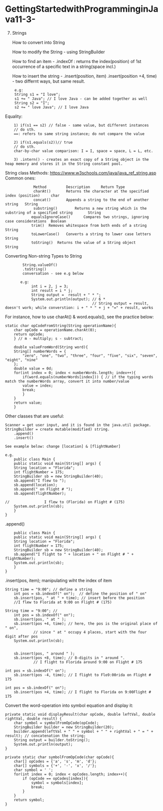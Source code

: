 # GettingStartedwithProgramminginJava11-3-

7. Strings 

	How to convert into String
	
	How to modify the String - using StringBuilder
	
	How to find an item - .indexOf  : returns the index(position) of 1st occurrence of a specific text in a string(space incl.)
	
	How to insert the string - .insert(position, item)
				   .insert(position +4, time)		- two differnt ways, but same result.


	    e.g:
	    String s1 = "I love";
	    s1 += " Java"; // I love Java - can be added together as well
	    String s2 = "I";
	    s2 += " love Java"; // I love Java 
    
Equality:
    
	    1) if(s1 == s2) // false - same value, but different instances
		// do sth.
		==: refers to same string instance; do not compare the value

	    2) if(s1.equals(s2))// true
		// do sth.
		char-by-char value comparison: I = I, space = space, L = L, etc.

	    3) .intern() - creates an exact copy of a String object in the heap memory and stores it in the String constant pool.
    
String class Methods: https://www.w3schools.com/java/java_ref_string.asp
Common ones: 

                 Method	    	Description		Return Type
                 charAt()		Returns the character at the specified index (position)		char
                 concat()		Appends a string to the end of another string	String
                 substring()		Returns a new string which is the substring of a specified string		String
                equalsIgnoreCase()		Compares two strings, ignoring case considerations	Boolean
                trim()	Removes whitespace from both ends of a string	String
                toLowerCase()	Converts a string to lower case letters		String
                toString()	Returns the value of a String object		String
		
Converting Non-string Types to String

            String.valueOf()
            .toString()
            conversation - see e.g below
            
           e.g:
                int i = 2, j = 3;
                int result = i * j;
                String output =  result + " * ";
                System.out.println(output); // 6 *
                                            // String output = result, doesn't work; while converstion: i + " * " + j + "=" + result, works 
	
For instance, how to use charAt() & word.equals(), see the practice below:
	
	static char opCodeFromString(String operationName){
		char opCode = operationName.charAt(0);
		return opCode;
	    } // m - multiply; s - subtract;

	    double valueFromWord(String word){
		String[] numberWords = {
			"zero", "one", "two", "three", "four", "five", "six", "seven", "eight", "nine"
		};
		double value = 0d;
		for(int index = 0; index < numberWords.length; index++){
		    if(word.equals(numberWords[index])) { // if the typing words match the numberWords array, convert it into number/value
			value = index;
			break;
		    }
		}
		return value;
	    }
	
	
Other classes that are useful:

    Scanner = get user input, and it is found in the java.util package. 
    StringBuilder = create mutable(modified) string. 
		.append()
		.insert()
    
    See example below: change [location] & [flightNumber]
    
    e.g.
	    public class Main {
	    public static void main(String[] args) {
		String location = "Florida";
		int flightNumber = 175;
		StringBuilder sb = new StringBuilder(40);
		sb.append("I flew to ");
		sb.append(location);
		sb.append(" on Flight # ");
		sb.append(flightNumber);

	//                I flew to (Florida) on Flight # (175)
		System.out.println(sb);
	    }
	}


.append()
	
	    public class Main {
	    public static void main(String[] args) {
		String location = "Florida";
		int flightNumber = 175;
		StringBuilder sb = new StringBuilder(40);
		sb.append("I flight to " + location + " on Flight # " + flightNumber);
		System.out.println(sb);
	    }
	}
	
.insert(pos, item); manipulating wiht the index of item
	
	String time = "9:00"; // define a string
        int pos = sb.indexOf(" on");  // define the position of " on"
        sb.insert(pos, " at " + time); // insert before the position
		//I flew to Florida at 9:00 on Flight # (175)
	
	String time = "9:00"; //
        int pos = sb.indexOf(" on");  
        sb.insert(pos, " at " );
        sb.insert(pos +4, time); // here, the pos is the original place of " on", 
				 // since " at " occupy 4 places, start with the four digit after pos
        System.out.println(sb);
	
	 
        sb.insert(pos, " around " );
        sb.insert(pos +8, time); // 8-digits in " around ".
				 // I flight to Florida around 9:00 on Flight # 175
	
	int pos = sb.indexOf(" on");  
        sb.insert(pos -4, time); // I flight to Flo9:00rida on Flight # 175
	
	int pos = sb.indexOf(" on");  
        sb.insert(pos +4, time); // I flight to Florida on 9:00Flight # 175
	
	
Convert the word-operation into symbol equation and display it: 
	
	private static void displayResult(char opCode, double leftVal, double rightVal, double result) {
        char symbol = symbolFromOpCode(opCode);
        StringBuilder builder = new StringBuilder(20);
        builder.append(leftVal + " " + symbol + " " + rightVal + " = " + result); // concatenation the string;
        String output = builder.toString();
        System.out.println(output);
    }

    private static char symbolFromOpCode(char opCode){
        char[] opCodes = {'a', 's', 'm', 'd'};
        char[] symbols = {'+', '-', 'x', '/'};
        char symbol = ' ';
        for(int index = 0; index < opCodes.length; index++){
            if (opCode == opCodes[index]){
                symbol = symbols[index];
                break;
            }
        }
        return symbol;
    } 
